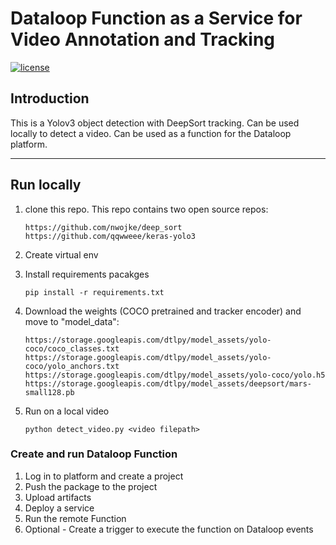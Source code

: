 # Dataloop Function as a Service for Video Annotation and Tracking

[![license](https://img.shields.io/github/license/mashape/apistatus.svg)](LICENSE)

## Introduction

This is a Yolov3 object detection with DeepSort tracking.
Can be used locally to detect a video.
Can be used as a function for the Dataloop platform.

---

## Run locally

1. clone this repo. This repo contains two open source repos:
    ```
    https://github.com/nwojke/deep_sort
    https://github.com/qqwweee/keras-yolo3
    ```
2. Create virtual env

3. Install requirements pacakges
    
    ```
    pip install -r requirements.txt
    ```
4. Download the weights (COCO pretrained and tracker encoder) and move to "model_data":
        
    ```
    https://storage.googleapis.com/dtlpy/model_assets/yolo-coco/coco_classes.txt
    https://storage.googleapis.com/dtlpy/model_assets/yolo-coco/yolo_anchors.txt
    https://storage.googleapis.com/dtlpy/model_assets/yolo-coco/yolo.h5
    https://storage.googleapis.com/dtlpy/model_assets/deepsort/mars-small128.pb
    ```
5. Run on a local video
    
    ```
    python detect_video.py <video filepath>
    ```

### Create and run Dataloop Function
1. Log in to platform and create a project
2. Push the package to the project
3. Upload artifacts 
4. Deploy a service
5. Run the remote Function
6. Optional - Create a trigger to execute the function on Dataloop events